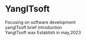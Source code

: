 <h1>YangITsoft</h1>
Focusing on software development<br>
yangITsoft brief introduction<br>
YangITsoft wax Establish in may,2023<br>
